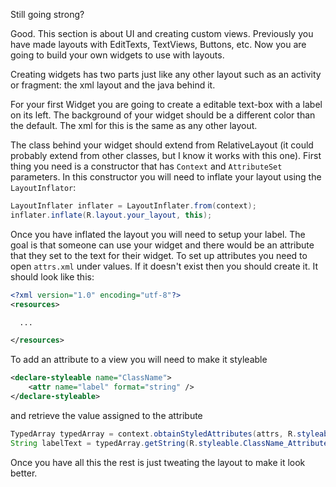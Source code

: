 Still going strong?

Good. This section is about UI and creating custom views. Previously you have made
layouts with EditTexts, TextViews, Buttons, etc. Now you are going to build your
own widgets to use with layouts.

Creating widgets has two parts just like any other layout such as an activity
or fragment: the xml layout and the java behind it.

For your first Widget you are going to create a editable text-box with a label
on its left. The background of your widget should be a different color than the
default. The xml for this is the same as any other layout.

The class behind your widget should extend from RelativeLayout (it could probably extend from
  other classes, but I know it works with this one). First thing you need is a constructor that has `Context` and `AttributeSet` parameters. In this constructor you will need to inflate your layout using the `LayoutInflator`:

```java
LayoutInflater inflater = LayoutInflater.from(context);
inflater.inflate(R.layout.your_layout, this);
  ```

Once you have inflated the layout you will need to setup your label. The goal is that someone can use your widget and there would be an attribute that they set to the text for their widget. To set up attributes you need to open `attrs.xml` under values. If it doesn't exist then you should create it. It should look like this:

```xml
<?xml version="1.0" encoding="utf-8"?>
<resources>

  ...

</resources>
```

To add an attribute to a view you will need to make it styleable

```xml
<declare-styleable name="ClassName">
    <attr name="label" format="string" />
</declare-styleable>
```

and retrieve the value assigned to the attribute

```java
TypedArray typedArray = context.obtainStyledAttributes(attrs, R.styleable.ClassName);
String labelText = typedArray.getString(R.styleable.ClassName_AttributeName);
```

Once you have all this the rest is just tweating the layout to make it look better.
